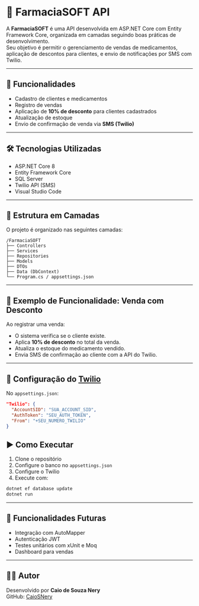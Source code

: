 
# 💊 FarmaciaSOFT API

A **FarmaciaSOFT** é uma API desenvolvida em ASP.NET Core com Entity Framework Core, organizada em camadas seguindo boas práticas de desenvolvimento.  
Seu objetivo é permitir o gerenciamento de vendas de medicamentos, aplicação de descontos para clientes, e envio de notificações por SMS com Twilio.

---

## 📌 Funcionalidades

- Cadastro de clientes e medicamentos
- Registro de vendas
- Aplicação de **10% de desconto** para clientes cadastrados
- Atualização de estoque
- Envio de confirmação de venda via **SMS (Twilio)**

---

## 🛠️ Tecnologias Utilizadas

- ASP.NET Core 8
- Entity Framework Core
- SQL Server
- Twilio API (SMS)
- Visual Studio Code

---

## 📁 Estrutura em Camadas

O projeto é organizado nas seguintes camadas:

```
/FarmaciaSOFT
├── Controllers
├── Services
├── Repositories
├── Models
├── DTOs
├── Data (DbContext)
└── Program.cs / appsettings.json
```

---

## 💬 Exemplo de Funcionalidade: Venda com Desconto

Ao registrar uma venda:

- O sistema verifica se o cliente existe.
- Aplica **10% de desconto** no total da venda.
- Atualiza o estoque do medicamento vendido.
- Envia SMS de confirmação ao cliente com a API do Twilio.

---

## 🔧 Configuração do [Twilio](https://www.twilio.com/docs)

No `appsettings.json`:

```json
"Twilio": {
  "AccountSID": "SUA_ACCOUNT_SID",
  "AuthToken": "SEU_AUTH_TOKEN",
  "From": "+SEU_NUMERO_TWILIO"
}
```

## ▶️ Como Executar

1. Clone o repositório
2. Configure o banco no `appsettings.json`
3. Configure o Twilio
4. Execute com:

```bash
dotnet ef database update
dotnet run
```

---

## 🚧 Funcionalidades Futuras

- Integração com AutoMapper
- Autenticação JWT
- Testes unitários com xUnit e Moq
- Dashboard para vendas

---

## 👨‍💻 Autor

Desenvolvido por **Caio de Souza Nery**  
GitHub: [CaioSNery](https://github.com/CaioSNery)
